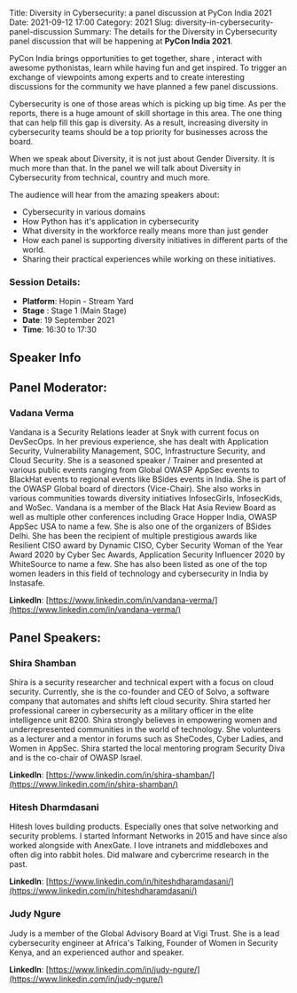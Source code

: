 Title: Diversity in Cybersecurity: a panel discussion at PyCon India 2021
Date: 2021-09-12 17:00
Category: 2021
Slug: diversity-in-cybersecurity-panel-discussion
Summary: The details for the Diversity in Cybersecurity panel discussion that will be happening at **PyCon India 2021**.

PyCon India brings opportunities to get together, share , interact with awesome pythonistas, learn while having fun and get inspired. To trigger an exchange of viewpoints among experts and to create interesting discussions for the community we have planned a few panel discussions.   

Cybersecurity is one of those areas which is picking up big time. As per the reports, there is a huge amount of skill shortage in this area. The one thing that can help fill this gap is diversity. As a result, increasing diversity in cybersecurity teams should be a top priority for businesses across the board.

When we speak about Diversity, it is not just about Gender Diversity. It is much more than that. In the panel we will talk about Diversity in Cybersecurity from technical, country and much more.

The audience will hear from the amazing speakers about:

- Cybersecurity in various domains
- How Python has it's application in cybersecurity
- What diversity in the workforce really means more than just gender
- How each panel is supporting diversity initiatives in different parts of the world.
- Sharing their practical experiences while working on these initiatives.



### Session Details: 

- **Platform**: Hopin - Stream Yard
- **Stage** : Stage 1 (Main Stage)
- **Date**: 19 September 2021
- **Time**: 16:30 to 17:30


## Speaker Info

## Panel Moderator:

### Vadana Verma 

Vandana is a Security Relations leader at Snyk with current focus on DevSecOps. In her previous experience, she has dealt with Application Security, Vulnerability Management, SOC, Infrastructure Security, and Cloud Security. She is a seasoned speaker / Trainer and presented at various public events ranging from Global OWASP AppSec events to BlackHat events to regional events like BSides events in India. She is part of the OWASP Global board of directors (Vice-Chair). She also works in various communities towards diversity initiatives InfosecGirls, InfosecKids, and WoSec. Vandana is a member of the Black Hat Asia Review Board as well as multiple other conferences including Grace Hopper India, OWASP AppSec USA to name a few. She is also one of the organizers of BSides Delhi. She has been the recipient of multiple prestigious awards like Resilient CISO award by Dynamic CISO, Cyber Security Woman of the Year Award 2020 by Cyber Sec Awards, Application Security Influencer 2020 by WhiteSource to name a few. She has also been listed as one of the top women leaders in this field of technology and cybersecurity in India by Instasafe. 

**LinkedIn**: [https://www.linkedin.com/in/vandana-verma/](https://www.linkedin.com/in/vandana-verma/)



## Panel Speakers:

### Shira Shamban

Shira is a security researcher and technical expert with a focus on cloud security. Currently, she is the co-founder and CEO of Solvo, a software company that automates and shifts left cloud security. Shira started her professional career in cybersecurity as a military officer in the elite intelligence unit 8200. Shira strongly believes in empowering women and underrepresented communities in the world of technology. She volunteers as a lecturer and a mentor in forums such as SheCodes, Cyber Ladies, and Women in AppSec. Shira started the local mentoring program Security Diva and is the co-chair of OWASP Israel. 

**LinkedIn**: [https://www.linkedin.com/in/shira-shamban/](https://www.linkedin.com/in/shira-shamban/)

### Hitesh Dharmdasani 

Hitesh loves building products. Especially ones that solve networking and security problems. I started Informant Networks in 2015 and have since also worked alongside with AnexGate. I love intranets and middleboxes and often dig into rabbit holes. Did malware and cybercrime research in the past. 

**LinkedIn**: [https://www.linkedin.com/in/hiteshdharamdasani/](https://www.linkedin.com/in/hiteshdharamdasani/)

### Judy Ngure 

Judy is a member of the Global Advisory Board at Vigi Trust. She is a lead cybersecurity engineer at Africa's Talking, Founder of Women in Security Kenya, and an experienced author and speaker. 

**LinkedIn**: [https://www.linkedin.com/in/judy-ngure/](https://www.linkedin.com/in/judy-ngure/)

